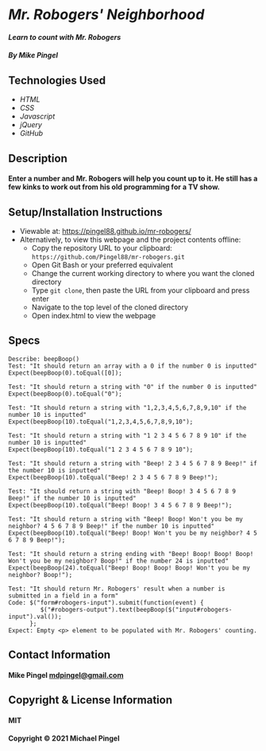 # _Mr. Robogers' Neighborhood_
#### _Learn to count with Mr. Robogers_
#### _By Mike Pingel_
## Technologies Used
* _HTML_
* _CSS_
* _Javascript_
* _jQuery_
* _GitHub_
## Description
#### Enter a number and Mr. Robogers will help you count up to it. He still has a few kinks to work out from his old programming for a TV show.
## Setup/Installation Instructions
* Viewable at: https://pingel88.github.io/mr-robogers/
* Alternatively, to view this webpage and the project contents offline:
  * Copy the repository URL to your clipboard: `https://github.com/Pingel88/mr-robogers.git`
  * Open Git Bash or your preferred equivalent
  * Change the current working directory to where you want the cloned directory
  * Type `git clone`, then paste the URL from your clipboard and press enter
  * Navigate to the top level of the cloned directory
  * Open index.html to view the webpage
## Specs
```
Describe: beepBoop()
Test: "It should return an array with a 0 if the number 0 is inputted"
Expect(beepBoop(0).toEqual([0]);

Test: "It should return a string with "0" if the number 0 is inputted"
Expect(beepBoop(0).toEqual("0");

Test: "It should return a string with "1,2,3,4,5,6,7,8,9,10" if the number 10 is inputted"
Expect(beepBoop(10).toEqual("1,2,3,4,5,6,7,8,9,10");

Test: "It should return a string with "1 2 3 4 5 6 7 8 9 10" if the number 10 is inputted"
Expect(beepBoop(10).toEqual("1 2 3 4 5 6 7 8 9 10");

Test: "It should return a string with "Beep! 2 3 4 5 6 7 8 9 Beep!" if the number 10 is inputted"
Expect(beepBoop(10).toEqual("Beep! 2 3 4 5 6 7 8 9 Beep!");

Test: "It should return a string with "Beep! Boop! 3 4 5 6 7 8 9 Beep!" if the number 10 is inputted"
Expect(beepBoop(10).toEqual("Beep! Boop! 3 4 5 6 7 8 9 Beep!");

Test: "It should return a string with "Beep! Boop! Won't you be my neighbor? 4 5 6 7 8 9 Beep!" if the number 10 is inputted"
Expect(beepBoop(10).toEqual("Beep! Boop! Won't you be my neighbor? 4 5 6 7 8 9 Beep!");

Test: "It should return a string ending with "Beep! Boop! Boop! Boop! Won't you be my neighbor? Boop!" if the number 24 is inputted"
Expect(beepBoop(24).toEqual("Beep! Boop! Boop! Boop! Won't you be my neighbor? Boop!");

Test: "It should return Mr. Robogers' result when a number is submitted in a field in a form"
Code: $("form#robogers-input").submit(function(event) {
         $("#robogers-output").text(beepBoop($("input#robogers-input").val());
      };
Expect: Empty <p> element to be populated with Mr. Robogers' counting.
```

## Contact Information
#### Mike Pingel mdpingel@gmail.com
## Copyright & License Information
#### MIT
#### Copyright &copy; 2021 Michael Pingel
